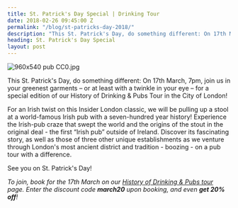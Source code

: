 ```yaml
---
title: St. Patrick's Day Special | Drinking Tour
date: 2018-02-26 09:45:00 Z
permalink: "/blog/st-patricks-day-2018/"
description: "This St. Patrick's Day, do something different: On 17th March, 7pm, join us in your greenest garments – or at least with a twinkle in your eye – for  a special edition of our History of Drinking & Pubs Tour in the City of London!"
heading: St. Patrick's Day Special
layout: post
---
```


![960x540 pub CC0.jpg](/uploads/960x540%20pub%20CC0.jpg)

This St. Patrick's Day, do something different: On 17th March, 7pm, join us in your greenest garments – or at least with a twinkle in your eye – for a special edition of our History of Drinking & Pubs Tour in the City of London!

For an Irish twist on this Insider London classic, we will be pulling up a stool at a world-famous Irish pub with a seven-hundred year history! Experience the Irish-pub craze that swept the world and the origins of the stout in the original deal - the first “Irish pub” outside of Ireland. Discover its fascinating story, as well as those of three other unique establishments as we venture through London's most ancient district and tradition - boozing - on a pub tour with a difference.

See you on St. Patrick's Day!

*To join, book for the 17th March on our [History of Drinking & Pubs tour](https://www.insider-london.co.uk/tours/history-of-drinking-and-pubs/) page. Enter the discount code **march20** upon booking, and even **get 20% off**!*
